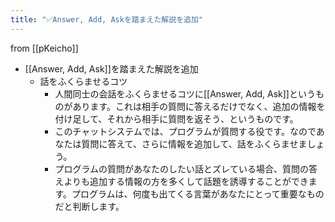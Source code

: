 ```yaml
---
title: "✅Answer, Add, Askを踏まえた解説を追加"
---
```


from [[pKeicho]]
- [[Answer, Add, Ask]]を踏まえた解説を追加
    - 話をふくらませるコツ
        - 人間同士の会話をふくらませるコツに[[Answer, Add, Ask]]というものがあります。これは相手の質問に答えるだけでなく、追加の情報を付け足して、それから相手に質問を返そう、というものです。
        - このチャットシステムでは、プログラムが質問する役です。なのであなたは質問に答えて、さらに情報を追加して、話をふくらませましょう。
        - プログラムの質問があなたのしたい話とズレている場合、質問の答えよりも追加する情報の方を多くして話題を誘導することができます。プログラムは、何度も出てくる言葉があなたにとって重要なものだと判断します。

